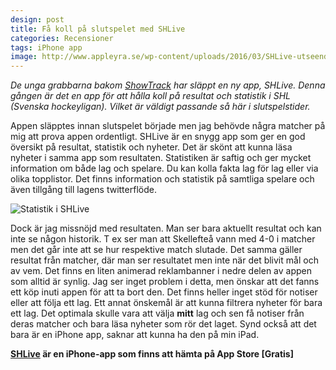 ```yaml
---
design: post
title: Få koll på slutspelet med SHLive 
categories: Recensioner
tags: iPhone app 
image: http://www.appleyra.se/wp-content/uploads/2016/03/SHLive-utseende.jpeg
---
```


*De unga grabbarna bakom [ShowTrack](http://www.appleyra.se/recensioner/fa-oversikt-pa-dina-tv-serier-med-showtrack/) har släppt en ny app, SHLive. Denna gången är det en app för att hålla koll på resultat och statistik i SHL (Svenska hockeyligan). Vilket är väldigt passande så här i slutspelstider.*

Appen släpptes innan slutspelet började men jag behövde några matcher på mig att prova appen ordentligt. SHLive är en snygg app som ger en god översikt på resultat, statistik och nyheter. Det är skönt att kunna läsa nyheter i samma app som resultaten. Statistiken är saftig och ger mycket information om både lag och spelare. Du kan kolla fakta lag för lag eller via olika topplistor. Det finns information och statistik på samtliga spelare och även tillgång till lagens twitterflöde.

![Statistik i SHLive](http://i1.wp.com/www.appleyra.se/wp-content/uploads/2016/03/Statistik-i-SHLive.jpeg)

Dock är jag missnöjd med resultaten. Man ser bara aktuellt resultat och kan inte se någon historik. T ex ser man att Skellefteå vann med 4-0 i matcher men det går inte att se hur respektive match slutade. Det samma gäller resultat från matcher, där man ser resultatet men inte när det blivit mål och av vem. Det finns en liten animerad reklambanner i nedre delen av appen som alltid är synlig. Jag ser inget problem i detta, men önskar att det fanns ett köp inuti appen för att ta bort den. Det finns heller inget stöd för notiser eller att följa ett lag. Ett annat önskemål är att kunna filtrera nyheter för bara ett lag. Det optimala skulle vara att välja **mitt** lag och sen få notiser från deras matcher och bara läsa nyheter som rör det laget. Synd också att det bara är en iPhone app, saknar att kunna ha den på min iPad. 

**[SHLive](https://itunes.apple.com/se/app/shlive/id1046391089?mt=8&uo=4&at=10lKZy&ct=twitter) är en iPhone-app som finns att hämta på App Store [Gratis]**
